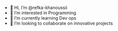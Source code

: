 - 👋 Hi, I’m @refka-khanoussii
- 👀 I’m interested in Programming
- 🌱 I’m currently learning Dev ops
- 💞️ I’m looking to collaborate on innovative projects

<!---
refka-khanoussii/refka-khanoussii is a ✨ special ✨ repository because its `README.md` (this file) appears on your GitHub profile.
You can click the Preview link to take a look at your changes.
--->
